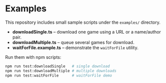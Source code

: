 # Examples

This repository includes small sample scripts under the `examples/` directory.

- **downloadSingle.ts** – download one game using a URL or a name/author pair.
- **downloadMultiple.ts** – queue several games for download.
- **waitForFile.example.ts** – demonstrate the `waitForFile` utility.

Run them with npm scripts:

```bash
npm run test:downloadSingle   # single download
npm run test:downloadMultiple # multiple downloads
npm run test:waitForFile      # waitForFile demo
```
